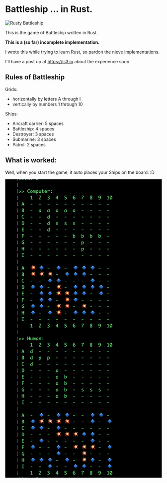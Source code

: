 # Battleship ... in Rust.

![Rusty Battleship](https://i.ytimg.com/vi/RQQsPKij7wM/maxresdefault.jpg)

This is the game of Battleship written in Rust.

**This is a (so far) incomplete implementation.**

I wrote this while trying to learn Rust, so pardon the nieve implementations.

I'll have a post up at https://ls3.io about the experience soon.

## Rules of Battleship

Grids:

- horizontally by letters A through I
- vertically by numbers 1 through 10

Ships:

- Aircraft carrier: 5 spaces
- Battleship: 4 spaces
- Destroyer: 3 spaces
- Submarine: 3 spaces
- Patrol: 2 spaces

## What is worked:

Well, when you start the game, it auto places your Ships on the board. :D

![Board Screenshot](misc/early_ss.png)
